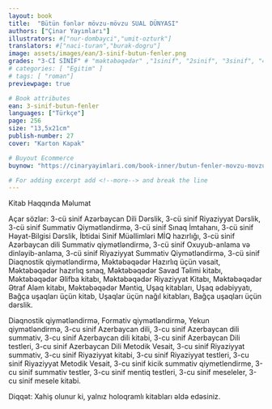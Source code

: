 ```yaml
---
layout: book
title:  "Bütün fənlər mövzu-mövzu SUAL DÜNYASI"
authors: ["Çinar Yayımları"]
illustrators: #["nur-dombayci","umit-ozturk"]
translators: #["naci-turan","burak-dogru"]
image: assets/images/ean/3-sinif-butun-fenler.png
grades: "3-Cİ SİNİF" # "məktəbəqədər" ,"1sinif", "2sinif", "3sinif", "4sinif", "5sinif"
# categories: [ "Egitim" ]
# tags: [ "roman"]
previewpage: true

# Book attributes
ean: 3-sinif-butun-fenler
languages: ["Türkçe"]
page: 256
size: "13,5x21cm"
publish-number: 27
cover: "Karton Kapak"

# Buyout Ecommerce
buynow: "https://cinaryayimlari.com/book-inner/butun-fenler-movzu-movzu-sual-dunyasi-131"

# For adding excerpt add <!--more--> and break the line
---
```

Kitab Haqqında Məlumat

Açar sözlər: 3-cü sinif Azərbaycan Dili Dərslik, 3-cü sinif Riyaziyyat Dərslik, 3-cü sinif Summativ Qiymətləndirmə, 3-cü sinif Sınaq İmtahanı, 3-cü sinif Həyat-Bilgisi Dərslik, İbtidai Sinif Müəllimləri MİQ hazırlığı, 3-cü sinif Azərbaycan dili Summativ qiymətləndirmə, 3-cü sinif Oxuyub-anlama və dinləyib-anlama, 3-cü sinif Riyaziyyat Summativ Qiymətləndirmə, 3-cü sinif Diaqnostik qiymətləndirmə, Məktəbəqədər Hazırlıq üçün vəsait, Məktəbəqədər hazırlıq sınaq, Məktəbəqədər Savad Təlimi kitabı, Məktəbəqədər Əlifba kitabı, Məktəbəqədər Riyaziyyat Kitabı, Məktəbəqədər Ətraf Aləm kitabı, Məktəbəqədər Məntiq, Uşaq kitabları, Uşaq ədəbiyyatı, Bağça uşaqları üçün kitab, Uşaqlar üçün nağıl kitabları, Bağça uşaqları üçün dərslik.

Diaqnostik qiymətləndirmə, Formativ qiymətləndirmə, Yekun qiymətləndirmə, 3-cu sinif Azerbaycan dili, 3-cu sinif Azerbaycan dili summativ, 3-cu sinif Azerbaycan dili kitabi, 3-cu sinif Azerbaycan Dili testleri, 3-cu sinif Azerbaycan Dili Metodik Vesait, 3-cu sinif Riyaziyyat summativ, 3-cu sinif Riyaziyyat kitabi, 3-cu sinif Riyaziyyat testleri, 3-cu sinif Riyaziyyat Metodik Vesait, 3-cu sinif kicik summativ qiymetlendirme, 3-cu sinif summativ testler, 3-cu sinif mentiq testleri, 3-cu sinif meseleler, 3-cu sinif mesele kitabi.

Diqqət: Xahiş olunur ki, yalnız holoqramlı kitabları əldə edəsiniz.
<!--more--> 